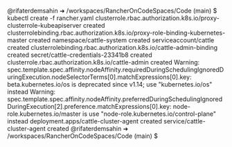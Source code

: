 @rifaterdemsahin ➜ /workspaces/RancherOnCodeSpaces/Code (main) $ kubectl create -f rancher.yaml 
clusterrole.rbac.authorization.k8s.io/proxy-clusterrole-kubeapiserver created
clusterrolebinding.rbac.authorization.k8s.io/proxy-role-binding-kubernetes-master created
namespace/cattle-system created
serviceaccount/cattle created
clusterrolebinding.rbac.authorization.k8s.io/cattle-admin-binding created
secret/cattle-credentials-23341b8 created
clusterrole.rbac.authorization.k8s.io/cattle-admin created
Warning: spec.template.spec.affinity.nodeAffinity.requiredDuringSchedulingIgnoredDuringExecution.nodeSelectorTerms[0].matchExpressions[0].key: beta.kubernetes.io/os is deprecated since v1.14; use "kubernetes.io/os" instead
Warning: spec.template.spec.affinity.nodeAffinity.preferredDuringSchedulingIgnoredDuringExecution[2].preference.matchExpressions[0].key: node-role.kubernetes.io/master is use "node-role.kubernetes.io/control-plane" instead
deployment.apps/cattle-cluster-agent created
service/cattle-cluster-agent created
@rifaterdemsahin ➜ /workspaces/RancherOnCodeSpaces/Code (main) $ 